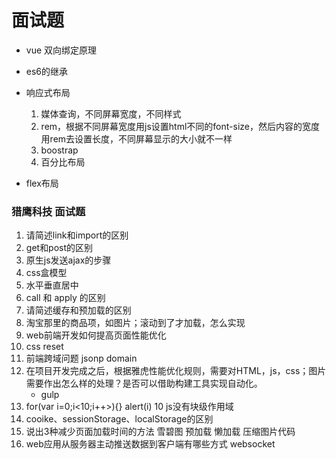 # 面试题

* vue 双向绑定原理

* es6的继承

* 响应式布局
    1. 媒体查询，不同屏幕宽度，不同样式
    2. rem，根据不同屏幕宽度用js设置html不同的font-size，然后内容的宽度用rem去设置长度，不同屏幕显示的大小就不一样
    3. boostrap
    4. 百分比布局

* flex布局

### 猎鹰科技 面试题

1. 请简述link和import的区别
2. get和post的区别
3. 原生js发送ajax的步骤
4. css盒模型
5. 水平垂直居中
6. call 和 apply 的区别
7. 请简述缓存和预加载的区别
8. 淘宝那里的商品项，如图片；滚动到了才加载，怎么实现
9. web前端开发如何提高页面性能优化
10. css reset
11. 前端跨域问题
    jsonp domain
12. 在项目开发完成之后，根据雅虎性能优化规则，需要对HTML，js，css；图片需要作出怎么样的处理？是否可以借助构建工具实现自动化。
    * gulp
13. for(var i=0;i<10;i++>){} alert(i)
    10
    js没有块级作用域
14. cooike、sessionStorage、localStorage的区别
15. 说出3种减少页面加载时间的方法
    雪碧图
    预加载
    懒加载
    压缩图片代码
16. web应用从服务器主动推送数据到客户端有哪些方式
    websocket

